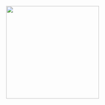<a href="https://media.tenor.com/C-qhIiM38ooAAAAC/simpsons-homer.gif"><img align="left" width="250" src="https://media.tenor.com/C-qhIiM38ooAAAAC/simpsons-homer.gif"></a>
<!--
**NICCANAS/NICCANAS** is a ✨ _special_ ✨ repository because its `README.md` (this file) appears on your GitHub profile.

Here are some ideas to get you started:

- 🔭 I’m currently working on ...
- 🌱 I’m currently learning ...
- 👯 I’m looking to collaborate on ...
- 🤔 I’m looking for help with ...
- 💬 Ask me about ...
- 📫 How to reach me: ...
- 😄 Pronouns: ...
- ⚡ Fun fact: ...
-->
